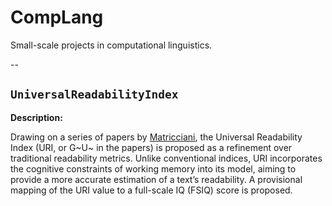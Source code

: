 # CompLang
Small-scale projects in computational linguistics.

--

## `UniversalReadabilityIndex`

**Description:**

Drawing on a series of papers by [Matricciani](https://www.mdpi.com/2813-2203/2/2/16), the Universal Readability Index (URI, or G~U~ in the papers) is proposed as a refinement over traditional readability metrics. Unlike conventional indices, URI incorporates the cognitive constraints of working memory into its model, aiming to provide a more accurate estimation of a text’s readability.
A provisional mapping of the URI value to a full-scale IQ (FSIQ) score is proposed.
